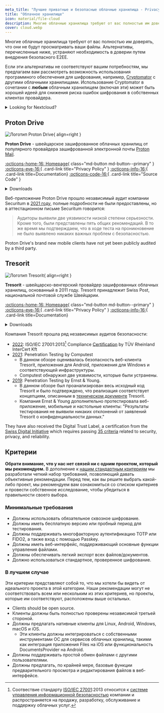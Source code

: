 ```yaml
---
meta_title: "Лучшие приватные и безопасные облачные хранилища - Privacy Guides"
title: "Облачное хранилище"
icon: material/file-cloud
description: Многие облачные хранилища требуют от вас полностью им доверять, что они не будут просматривать ваши файлы. Это приватные альтернативы!
cover: cloud.webp
---
```


Многие облачные хранилища требуют от вас полностью им доверять, что они не будут просматривать ваши файлы. Альтернативы, перечисленные ниже, устраняют необходимость в доверии путем внедрения безопасного E2EE.

Если эти альтернативы не соответствуют вашим потребностям, мы предлагаем вам рассмотреть возможность использования программного обеспечения для шифрования, например, [Cryptomator](encryption.md#cryptomator-cloud) с другими облачными хранилищами. Использование Cryptomator в сочетании с **любым** облачным хранилищем (включая эти) может быть хорошей идеей для снижения риска ошибок шифрования в собственных клиентах провайдера.

<details class="TYPE" markdown>
<summary>Looking for Nextcloud?</summary>

Nextcloud is [still a recommended tool](productivity.md) for self-hosting a file management suite, however we do not recommend third-party Nextcloud storage providers at the moment, because we do [not recommend](https://discuss.privacyguides.net/t/dont-recommend-nextcloud-e2ee/10352/29) Nextcloud's built-in E2EE functionality for home users.

</details>

## Proton Drive

<div class="admonition recommendation" markdown>

![Логотип Proton Drive](assets/img/cloud/protondrive.svg){ align=right }

**Proton Drive** - швейцарское зашифрованное облачных хранилищ от популярного провайдера зашифрованной электронной почты [Proton Mail](email.md#proton-mail).

[:octicons-home-16: Homepage](https://proton.me/drive){ class="md-button md-button--primary" }
[:octicons-eye-16:](https://proton.me/legal/privacy){ .card-link title="Privacy Policy" }
[:octicons-info-16:](https://proton.me/support/drive){ .card-link title=Documentation}
[:octicons-code-16:](https://github.com/ProtonMail/WebClients){ .card-link title="Source Code" }

<details class="downloads" markdown>
<summary>Downloads</summary>

- [:simple-googleplay: Google Play](https://play.google.com/store/apps/details?id=me.proton.android.drive)
- [:simple-appstore: App Store](https://apps.apple.com/app/id1509667851)
- [:simple-windows11: Windows](https://proton.me/drive/download)
- [:simple-apple: macOS](https://proton.me/drive/download)

</details>

</div>

Веб-приложение Proton Drive прошло независимый аудит компании Securitum в [2021 году](https://proton.me/blog/security-audit-all-proton-apps), полные подробности не были предоставлены, но в аттестационном письме Securitum говорится:

> Аудиторы выявили две уязвимости низкой степени серьезности. Кроме того, были представлены пять общих рекомендаций. В то же время мы подтверждаем, что в ходе теста на проникновение не было выявлено никаких важных проблем с безопасностью.

Proton Drive's brand new mobile clients have not yet been publicly audited by a third party.

## Tresorit

<div class="admonition recommendation" markdown>

![Логотип Tresorit](assets/img/cloud/tresorit.svg){ align=right }

**Tresorit** - швейцарско-венгерский провайдер зашифрованных облачных хранилищ, основанный в 2011 году. Tresorit принадлежит Swiss Post, национальной почтовой службе Швейцарии.

[:octicons-home-16: Homepage](https://tresorit.com){ class="md-button md-button--primary" }
[:octicons-eye-16:](https://tresorit.com/legal/privacy-policy){ .card-link title="Privacy Policy" }
[:octicons-info-16:](https://support.tresorit.com){ .card-link title=Documentation}

<details class="downloads" markdown>
<summary>Downloads</summary>

- [:simple-googleplay: Google Play](https://play.google.com/store/apps/details?id=com.tresorit.mobile)
- [:simple-appstore: App Store](https://apps.apple.com/app/id722163232)
- [:simple-windows11: Windows](https://tresorit.com/download)
- [:simple-apple: macOS](https://tresorit.com/download)
- [:simple-linux: Linux](https://tresorit.com/download)

</details>

</div>

Компания Tresorit прошла ряд независимых аудитов безопасности:

- [2022](https://tresorit.com/blog/tresorit-receives-iso-27001-certification): ISO/IEC 27001:2013[^1] Compliance [Certification](https://certipedia.com/quality_marks/9108644476) by TÜV Rheinland InterCert Kft
- [2021](https://tresorit.com/blog/fresh-penetration-testing-confirms-tresorit-security): Penetration Testing by Computest
    - В данном обзоре оценивалась безопасность веб-клиента Tresorit, приложения для Android, приложения для Windows и соответствующей инфраструктуры.
    - Computest обнаружил две уязвимости, которые были устранены.
- [2019](https://tresorit.com/blog/ernst-young-review-verifies-tresorits-security-architecture): Penetration Testing by Ernst & Young.
    - В данном обзоре был проанализирован весь исходный код Tresorit и было подтверждено, что реализация соответствует концепциям, описанным в [техническом документе](https://prodfrontendcdn.azureedge.net/202208011608/tresorit-encryption-whitepaper.pdf) Tresorit.
    - Компания Ernst & Young дополнительно протестировала веб-приложение, мобильные и настольные клиенты: "Результаты тестирования не выявили никаких отклонений от заявлений Tresorit о конфиденциальности данных."

They have also received the Digital Trust Label, a certification from the [Swiss Digital Initiative](https://www.efd.admin.ch/efd/en/home/digitalisierung/swiss-digital-initiative.html) which requires passing [35 criteria](https://digitaltrust-label.swiss/criteria) related to security, privacy, and reliability.

## Критерии

**Обрати внимание, что у нас нет связей ни с одним проектом, который мы рекомендуем.** В дополнение к [нашим стандартным критериям](about/criteria.md) мы разработали четкий набор требований, позволяющий давать объективные рекомендации. Перед тем, как вы решите выбрать какой-либо проект, мы рекомендуем вам ознакомиться со списком критериев и провести собственное исследование, чтобы убедиться в правильности своего выбора.

### Минимальные требования

- Должны использовать обязательное сквозное шифрование.
- Должны иметь бесплатную версию или пробный период для тестирования.
- Должны поддерживать многофакторную аутентификацию TOTP или FIDO2, а также вход с помощью Passkey.
- Должны иметь веб-интерфейс, поддерживающий основные функции управления файлами.
- Должны обеспечивать легкий экспорт всех файлов/документов.
- Должно использоваться стандартное, проверенное шифрование.

### В лучшем случае

Эти критерии представляют собой то, что мы хотели бы видеть от идеального проекта в этой категории. Наши рекомендации могут не соответствовать всем или нескольким из этих критериев, но проекты, которые им соответствуют, расположены выше остальных.

- Clients should be open source.
- Клиенты должны быть полностью проверены независимой третьей стороной.
- Должны предлагать нативные клиенты для Linux, Android, Windows, macOS и iOS.
    - Эти клиенты должны интегрироваться с собственными инструментами ОС для сервисов облачных хранилищ, такими как интеграция приложения Files на iOS или функциональность DocumentsProvider на Android.
- Должны поддерживать простой обмен файлами с другими пользователями.
- Должны предлагать, по крайней мере, базовые функции предварительного просмотра и редактирования файлов в веб-интерфейсе.

[^1]: Соотвествие стандарту [ISO/IEC 27001](https://en.wikipedia.org/wiki/ISO/IEC_27001):2013 относится к [системе управления информационной безопасностью](https://en.wikipedia.org/wiki/Information_security_management) компании и распространяется на продажу, разработку, обслуживание и поддержку облачных услуг.
